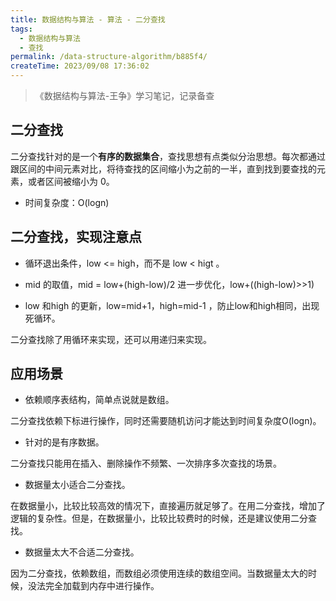 ```yaml
---
title: 数据结构与算法 - 算法 - 二分查找
tags:
  - 数据结构与算法
  - 查找
permalink: /data-structure-algorithm/b885f4/
createTime: 2023/09/08 17:36:02
---
```


> 《数据结构与算法-王争》学习笔记，记录备查


## 二分查找

二分查找针对的是一个**有序的数据集合**，查找思想有点类似分治思想。每次都通过跟区间的中间元素对比，将待查找的区间缩小为之前的一半，直到找到要查找的元素，或者区间被缩小为 0。

- 时间复杂度：O(logn)

## 二分查找，实现注意点

- 循环退出条件，low <= high，而不是 low < higt 。

- mid 的取值，mid = low+(high-low)/2 进一步优化，low+((high-low)>>1)

- low 和high 的更新，low=mid+1，high=mid-1 ，防止low和high相同，出现死循环。


二分查找除了用循环来实现，还可以用递归来实现。

## 应用场景

- 依赖顺序表结构，简单点说就是数组。

二分查找依赖下标进行操作，同时还需要随机访问才能达到时间复杂度O(logn)。

- 针对的是有序数据。

二分查找只能用在插入、删除操作不频繁、一次排序多次查找的场景。

- 数据量太小适合二分查找。

在数据量小，比较比较高效的情况下，直接遍历就足够了。在用二分查找，增加了逻辑的复杂性。但是，在数据量小，比较比较费时的时候，还是建议使用二分查找。

- 数据量太大不合适二分查找。

因为二分查找，依赖数组，而数组必须使用连续的数组空间。当数据量太大的时候，没法完全加载到内存中进行操作。